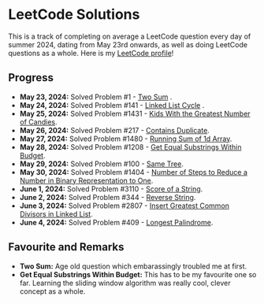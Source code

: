 # LeetCode Solutions

This is a track of completing on average a LeetCode question every day of summer 2024, dating from May 23rd onwards, as well as doing LeetCode questions as a whole. 
Here is my [LeetCode profile](https://leetcode.com/u/keshankathi/)!

## Progress

- **May 23, 2024:** Solved Problem #1 - [Two Sum](https://leetcode.com/problems/two-sum/description/) .
- **May 24, 2024:** Solved Problem #141 - [Linked List Cycle](https://leetcode.com/problems/linked-list-cycle/description/) .
- **May 25, 2024:** Solved Problem #1431 - [Kids With the Greatest Number of Candies](https://leetcode.com/problems/kids-with-the-greatest-number-of-candies/description/).
- **May 26, 2024:** Solved Problem #217 - [Contains Duplicate](https://leetcode.com/problems/contains-duplicate/description/).
- **May 27, 2024:** Solved Problem #1480 - [Running Sum of 1d Array](https://leetcode.com/problems/running-sum-of-1d-array/description/).
- **May 28, 2024:** Solved Problem #1208 - [Get Equal Substrings Within Budget](https://leetcode.com/problems/get-equal-substrings-within-budget/description).
- **May 29, 2024:** Solved Problem #100 - [Same Tree](https://leetcode.com/problems/same-tree/description).
- **May 30, 2024:** Solved Problem #1404 - [Number of Steps to Reduce a Number in Binary Representation to One](https://leetcode.com/problems/number-of-steps-to-reduce-a-number-in-binary-representation-to-one/description/).
- **June 1, 2024:** Solved Problem #3110 - [Score of a String](https://leetcode.com/problems/score-of-a-string/description/).
- **June 2, 2024:** Solved Problem #344 - [Reverse String](https://leetcode.com/problems/reverse-string/description/).
- **June 3, 2024:** Solved Problem #2807 - [Insert Greatest Common Divisors in Linked List](https://leetcode.com/problems/insert-greatest-common-divisors-in-linked-list/description/).
- **June 4, 2024:** Solved Problem #409 - [Longest Palindrome](https://leetcode.com/problems/longest-palindrome/description/).
  



## Favourite and Remarks

- **Two Sum:** Age old question which embarassingly troubled me at first.
- **Get Equal Substrings Within Budget:** This has to be my favourite one so far. Learning the sliding window algorithm was really cool, clever concept as a whole.
